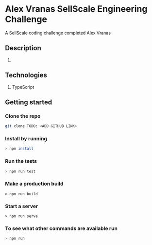 # Alex Vranas SellScale Engineering Challenge

A SellScale coding challenge completed Alex Vranas

## Description

1.

## Technologies

1. TypeScript

## Getting started

### Clone the repo

```bash
git clone TODO: <ADD GITHUB LINK>
```

### Install by running

```bash
> npm install
```

### Run the tests

```bash
> npm run test
```

### Make a production build

```back
> npm run build
```

### Start a server

```back
> npm run serve
```

### To see what other commands are available run

```bash
> npm run
```
